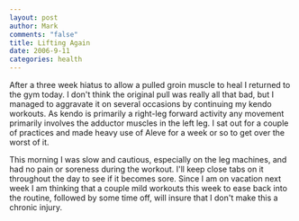 ```yaml
--- 
layout: post
author: Mark
comments: "false"
title: Lifting Again
date: 2006-9-11
categories: health
---
```

After a three week hiatus to allow a pulled groin muscle to heal I returned to the gym today. I don't think the original pull was really all that bad, but I managed to aggravate it on several occasions by continuing my kendo workouts. As kendo is primarily a right-leg forward activity any movement primarily involves the adductor muscles in the left leg. I sat out for a couple of practices and made heavy use of Aleve for a week or so to get over the worst of it.

This morning I was slow and cautious, especially on the leg machines, and had no pain or soreness during the workout. I'll keep close tabs on it throughout the day to see if it becomes sore. Since I am on vacation next week I am thinking that a couple mild workouts this week to ease back into the routine, followed by some time off, will insure that I don't make this a chronic injury.

